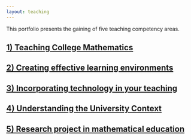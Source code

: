 ```yaml
---
layout: teaching
---
```


This portfolio presents the gaining of five teaching competency areas.

<div class="block">
      <h2> <u> <a href="/Portfolio/1Teaching_math/" target=_self> 1) Teaching College Mathematics
</a> </u> </h2> 
</div>

<div class="block">
      <h2> <u> <a href="/Portfolio/2Effective_learning/" target=_self> 2) Creating effective learning environments
</a> </u> </h2>
</div>

<div class="block">
      <h2> <u> <a href="/Portfolio/3Technology_teaching/" target=_self> 3) Incorporating technology in your teaching
</a> </u> </h2>
</div>

<div class="block">
      <h2> <u> <a href="/Portfolio/4uni_context/" target=_self> 
4) Understanding the University Context
</a> </u> </h2>
</div>


<div class="block">
      <h2> <u> <a href="/Portfolio/5project/" target=_self> 5) Research project in mathematical education
</a> </u> </h2>
</div>



